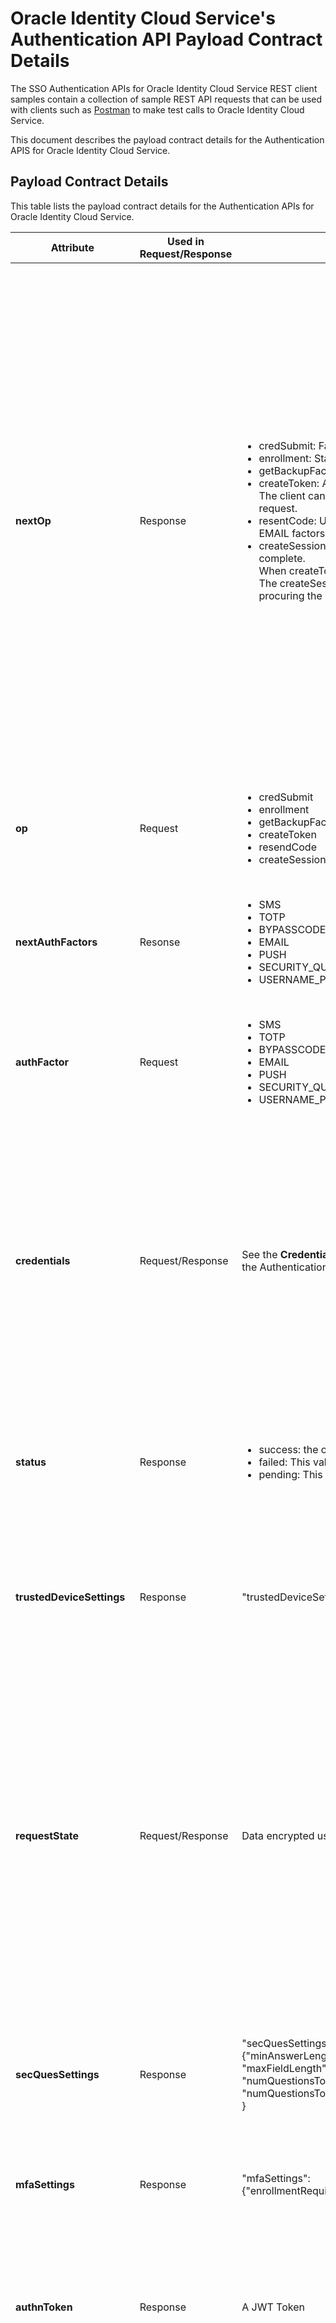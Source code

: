 # Oracle Identity Cloud Service's Authentication API Payload Contract Details

The SSO Authentication APIs for Oracle Identity Cloud Service REST client samples contain a collection of sample REST API requests that can be used with clients such as [Postman](http://getpostman.com) to make test calls to Oracle Identity Cloud Service. 

This document describes the payload contract details for the Authentication APIS for Oracle Identity Cloud Service.

## Payload Contract Details

This table lists the payload contract details for the Authentication APIs for Oracle Identity Cloud Service.

 |Attribute     |Used in Request/Response |Supported Values/Sample Values               |Multi-Valued |Related attr |Use Details                      |
 |--------------|-------------------------|---------------------------------------------|-------------|-------------|---------------------------------|
 | **nextOp**    | Response                 |<ul><li>credSubmit: Factor credentials must be submitted in the next request.</li><li>enrollment: Starts the enrollment process.</li><li>getBackupFactors: Requests a list of all enrolled factors for a user.</li><li>createToken: Authentication (first level and MFA) is complete.<br>The client can choose to stop the enrollment and request an authToken in the next request.</li><li>resentCode: Used when the client wants the server to send the OTP again (SMS and EMAIL factors).</li><li>createSession: Informs the SDK to create the session after the required authentication is complete.<br>When createToken is present as one of the nextOps, createSession is also included.<br>The createSession attribute value works as a shortcut to directly get the session, without procuring the authnToken.</li></ul>| True |Op: The value of the **nextOp** attr provided in the server response should be substituted for the "op" attr in the next client request. | The nextOp attribute is a list of operations that can be executed by the client. The first op in the list is the next operation that the client is "advised" to select. If the client uses any other option, an extra call must be made to the server to get details of the nextOp. For Example: After enrolling in one factor, the server replies with nextOp as [**createToken,** **enrollment,** **createSession**]. It also sends all of the information needed by the client to complete the createToken request. However, if the client chooses enrollment, the client must make an extra call to get the details of which factors are available for enrollment and what credentials should be passed. |
 | **op**        | Request                  |<ul><li>credSubmit</li><li>enrollment</li><li>getBackupFactors</li><li>createToken</li><li>resendCode</li><li>createSession</li></ul> | False | One of the values of **nextOp** from the previous server response. | It indicates the operation that the client wants to perform.|
 | **nextAuthFactors**| Resonse |<ul><li>SMS</li><li>TOTP</li><li>BYPASSCODE</li><li>EMAIL</li><li>PUSH</li><li>SECURITY_QUESTIONS</li><li>USERNAME_PASSWORD</li> | True | **authFactor** The **authFactor** attr in the client request should use one of the values of the **nextAuthFactors** from the previous server response. | Lists all of the factors that are applicable to the current context. The client must choose one of these values for enrolling or authenticating in the next request.|
 |**authFactor** | Request                  |<ul><li>SMS</li><li>TOTP</li><li>BYPASSCODE</li><li>EMAIL</li><li>PUSH</li><li>SECURITY_QUESTIONS</li><li>USERNAME_PASSWORD</li></ul> | False | One of the values of **nextAuthFactors** from the previous server response. | It indicates which factor the client wants to enroll/authenticate for.|
 | **credentials** | Request/Response | See the **Credentials Types and Description** table in<br> the Authentication API MFA Factors and Credentials ReadMe file. | False | None |<ul><li>When present in the response, it indicates that the list of credentials that the server expects for a given authFactor</li><li>When present in the request, it is used by the client to submit credentials for a given authFactor during enrollment or authentication.</li></ul>|
 | **status**    | Response                 |<ul><li>success: the operation succeeded.</li><li>failed: This value also contains the "cause" object with error details.</li><li>pending: This value also contains the "cause" object with error details.</li></ul> | False | None |**Pending** status is typically used in the case of plling, where the server hasn't received confirmation from the OMA App while using TOTP and PUSH factors.|
 |**trustedDeviceSettings**| Response         | "trustedDeviceSettings":{"trustedDurationInDays":15}| False | None | Indicates that the trust feature is enabled for this tenant. If the tenant has disabled this setting or if the user has reached the max limit of trusted devices, this setting is missing. |
 |**requestState**| Request/Response         | Data encrypted using the Tenant key. | NA | None | Contains the context/request related details (encrypted using tenant key), which needs to be passed back and forth between the server and the client. This contains details that the server needs, but the client doesn't need to know about. It typically contains:<ul><li>deviceId</li><li>requestId</li><li>authFactor</li><li>enrollmentType = MFA</li><li>expiryTime of the request</li></ul>|
 |**secQuesSettings**|Response| "secQuesSettings":<br>{"minAnswerLength":6,<br>"maxFieldLength":50,<br>"numQuestionsToAns":2,<br>"numQuestionsToSetup":2<br>}|False|None|Attributes that are required by the client during credential collection are included. For example, The number of security questions to be answered, the minimum answer length, and so on.|
 |**mfaSettings**| Response                 |"mfaSettings":<br>{"enrollmentRequired":true}|False|  | Indicates to the client if MFA enrollment is optional or required.|
 |**authnToken**  | Response                 | A JWT Token | False | None | The presence of this token indicates that authentication was successful. The client can now redirect the user to the protected application because authentication has  been verified by Oracle Identity Cloud Service.|
 |**displayName**| Response                 | "displayName":"John's Phone" | False | None | This is the default display name for the device that was created during enrollment or the device being used for authentication. When using the EMAIL factor, this is the emailId.|
 |**TOTP**       | Response                 | "TOTP":{<br>"qrcode":{<br>"imageData":"iVBORw0KGgoAAAANQmCC",<br>"imageType":"png/jpeg/jpg",<br>"content":"otpauth://totp/john?issuer=cisco&period=30&algorithm=SHA1&digits=6&RSA=SHA256withRSA<br>&Deviceid=f2bb8e8f832f4c084cf6c9493f7d346<br>&RequestId=9cdac2f7-2d57-4d40-a805-048b3cd9299<br>&secret=LOZB244F7AOUNCSK&ServiceType=TOTP&<br>KeyPairLength=2048&SSE=Base32"},<br>"credentials":["otpCode"]<br>}|False| None | This contains all of the information that is relevant to the TOTP factor needed for enrollment:<ul><li>Credentials: These must be submitted by the client to authenticate or enroll in a TOTP factor.<br> The credential attributes mentioned in the server response are sent in the next client request with appropriate values.</li><li>QrCode: This is sent during enrollment and contains the qr code information in plain text and base64 encoded image data, which needs to be rendered by the client.</li></ul>|
 |**SMS**        | Response                  |"SMS":{"credentials":["phonenumber"]},|False|None| This contains all of the credentials that must be submitted by the client to authenticate/enroll in the SMS factor. The credentials mentioned in this server response are sent in the next client request with the appropriate values.|
 |**SECURITY_QUESTIONS**| Response             |"SECURITY_QUESTIONS":{<br>"secQuesSettings":{<br>"minAnswerLength":6,<br>"maxFieldLength":50,<br>"numQuestionsToAns":2,<br>"numQuestionsToSetup":2},<br>"securityQuestions":[<br>{"questionId":"FavoriteToy","text":"What is your favorite toy?"},<br>{"questionId":"FavoriteMovie","text":"What's your favorite movie?"}<br>],<br>"credentials":[questionId","answer","hint"]<br>}|False|None|This contains the settings and the list of security questions enabled by the tenant that can be used for enrollment. The question text is in the Accept Language locale.|
 |**PUSH**       | Response                  | "PUSH":{<br>"qrcode":{<br>"imageData":"iVBORw0KGgoAAAANSUhEUgAAASuQmCC",<br>"imageType":"png/jpeg,jpg",<br>"content":"otpauth://totp/john?issuer=tenant1&period=30&algorithm=SHA1&digits=6<br>&RSA=SHA256withRSA&\r\nDeviceid=bf3837107a3f4cebaefdd45eeddc414a<br>&RequestId=fd037b7a-1a7f-470d-84ac932301c&LoginURL=http%3A%2F%2Ftenant1.idcs.internal.oracle.com%3A8990%2F<br>sso%2Fv1%2F&OTP=eyJraWQiOiJiDIu&ServiceType=TOTP%2BPUSH<br>&KeyPairLength=2048&SSE=Base32"}<br>}|False|NA| This contains all of the information relevant to the PUSH factor needed for enrollment.<ul><li>Credentials: These must be submitted by the client to authenticate or enroll in the PUSH factor.<br> The credential attributes mentioned in this server response are sent in the next client request with the appropriate values.</li><li>QrCode: This is sent during enrollment and contains the qr code information in plain text and base64 encoded image data, which needs to be rendered by the client.</li></ul>|